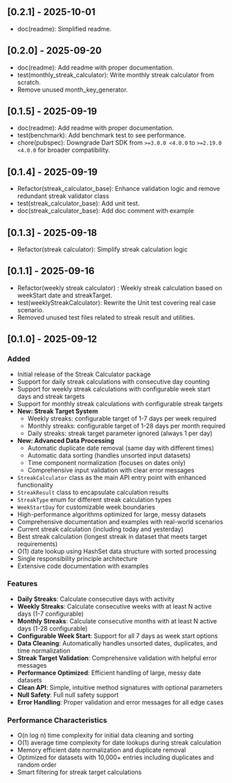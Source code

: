 ## [0.2.1] - 2025-10-01
- doc(readme): Simplified readme.

## [0.2.0] - 2025-09-20

- doc(readme): Add readme with proper documentation.
- test(monthly_streak_calculator): Write monthly streak calculator from scratch.
- Remove unused month_key_generator.

## [0.1.5] - 2025-09-19

- doc(readme): Add readme with proper documentation.
- test(benchmark): Add benchmark test to see performance.
- chore(pubspec): Downgrade Dart SDK from `>=3.0.0 <4.0.0` to `>=2.19.0 <4.0.0` for broader compatibility.

## [0.1.4] - 2025-09-19

- Refactor(streak_calculator_base): Enhance validation logic and remove redundant streak validator class
- test(streak_calculator_base): Add unit test.
- doc(streak_calculator_base): Add doc comment with example

## [0.1.3] - 2025-09-18

- Refactor(streak calculator): Simplify streak calculation logic

## [0.1.1] - 2025-09-16

- Refactor(weekly streak calculator) : Weekly streak calculation based on weekStart date and streakTarget.
- test(weeklyStreakCalculator): Rewrite the Unit test covering real case scenario.
- Removed unused test files related to streak result and utilities.

## [0.1.0] - 2025-09-12

### Added
- Initial release of the Streak Calculator package
- Support for daily streak calculations with consecutive day counting
- Support for weekly streak calculations with configurable week start days and streak targets
- Support for monthly streak calculations with configurable streak targets
- **New: Streak Target System**
  - Weekly streaks: configurable target of 1-7 days per week required
  - Monthly streaks: configurable target of 1-28 days per month required
  - Daily streaks: streak target parameter ignored (always 1 per day)
- **New: Advanced Data Processing**
  - Automatic duplicate date removal (same day with different times)
  - Automatic data sorting (handles unsorted input datasets)
  - Time component normalization (focuses on dates only)
  - Comprehensive input validation with clear error messages
- `StreakCalculator` class as the main API entry point with enhanced functionality
- `StreakResult` class to encapsulate calculation results
- `StreakType` enum for different streak calculation types
- `WeekStartDay` for customizable week boundaries
- High-performance algorithms optimized for large, messy datasets
- Comprehensive documentation and examples with real-world scenarios
- Current streak calculation (including today and yesterday)
- Best streak calculation (longest streak in dataset that meets target requirements)
- O(1) date lookup using HashSet data structure with sorted processing
- Single responsibility principle architecture
- Extensive code documentation with examples

### Features
- **Daily Streaks**: Calculate consecutive days with activity
- **Weekly Streaks**: Calculate consecutive weeks with at least N active days (1-7 configurable)
- **Monthly Streaks**: Calculate consecutive months with at least N active days (1-28 configurable)
- **Configurable Week Start**: Support for all 7 days as week start options
- **Data Cleaning**: Automatically handles unsorted dates, duplicates, and time normalization
- **Streak Target Validation**: Comprehensive validation with helpful error messages
- **Performance Optimized**: Efficient handling of large, messy date datasets
- **Clean API**: Simple, intuitive method signatures with optional parameters
- **Null Safety**: Full null safety support
- **Error Handling**: Proper validation and error messages for all edge cases

### Performance Characteristics
- O(n log n) time complexity for initial data cleaning and sorting
- O(1) average time complexity for date lookups during streak calculation
- Memory efficient date normalization and duplicate removal
- Optimized for datasets with 10,000+ entries including duplicates and random order
- Smart filtering for streak target calculations

